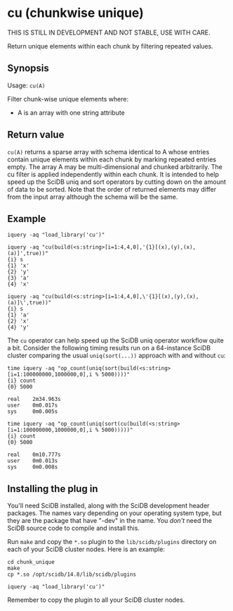 # cu   (chunkwise unique)

THIS IS STILL IN DEVELOPMENT AND NOT STABLE, USE WITH CARE.

Return unique elements within each chunk by filtering repeated values.


## Synopsis
Usage: `cu(A)`

Filter chunk-wise unique elements where:

  - A is an array with one string attribute

## Return value

`cu(A)` returns a sparse array with schema identical to A whose
entries contain unique elements within each chunk by
marking repeated entries empty. The array A may be
multi-dimensional and chunked arbitrarily. The cu filter is
applied independently within each chunk. It is intended to
help speed up the SciDB uniq and sort operators by cutting
down on the amount of data to be sorted. Note that the order
of returned elements may differ from the input array although
the schema will be the same.


## Example
```
iquery -aq "load_library('cu')"

iquery -aq "cu(build(<s:string>[i=1:4,4,0],'{1}[(x),(y),(x),(a)]',true))"
{i} s
{1} 'x'
{2} 'y'
{3} 'a'
{4} 'x'

iquery -aq "cu(build(<s:string>[i=1:4,4,0],\'{1}[(x),(y),(x),(a)]\',true))"
{i} s
{1} 'a'
{2} 'x'
{4} 'y'
```

The `cu` operator can help speed up the SciDB uniq operator workflow quite a bit.
Consider the following timing results run on a 64-instance SciDB cluster comparing
the usual `uniq(sort(...))` approach with and without `cu`:
```
time iquery -aq "op_count(uniq(sort(build(<s:string>[i=1:100000000,1000000,0],i % 5000))))"
{i} count
{0} 5000

real    2m34.963s
user    0m0.017s
sys     0m0.005s

time iquery -aq "op_count(uniq(sort(cu(build(<s:string>[i=1:100000000,1000000,0],i % 5000)))))"
{i} count
{0} 5000

real    0m10.777s
user    0m0.013s
sys     0m0.008s
```
   

## Installing the plug in

You'll need SciDB installed, along with the SciDB development header packages.
The names vary depending on your operating system type, but they are the
package that have "-dev" in the name. You *don't* need the SciDB source code to
compile and install this.

Run `make` and copy  the `*.so` plugin to the `lib/scidb/plugins`
directory on each of your SciDB cluster nodes. Here is an example:

```
cd chunk_unique
make
cp *.so /opt/scidb/14.8/lib/scidb/plugins

iquery -aq "load_library('cu')"
```
Remember to copy the plugin to all your SciDB cluster nodes.

